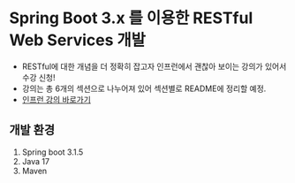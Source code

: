 # Spring Boot 3.x 를 이용한 RESTful Web Services 개발

+ RESTful에 대한 개념을 더 정확히 잡고자 인프런에서 괜찮아 보이는 강의가 있어서 수강 신청!
+ 강의는 총 6개의 섹션으로 나누어져 있어 섹션별로 README에 정리할 예정.
+ [인프런 강의 바로가기](https://www.inflearn.com/course/spring-boot-restful-web-services)

## 개발 환경
1. Spring boot 3.1.5
2. Java 17
3. Maven

